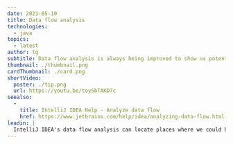 ```yaml
---
date: 2021-05-10
title: Data flow analysis
technologies:
  - java
topics:
  - latest
author: tg
subtitle: Data flow analysis is always being improved to show us potential errors in our logic.
thumbnail: ./thumbnail.png
cardThumbnail: ./card.png
shortVideo:
  poster: ./tip.png
  url: https://youtu.be/toySbTAKD7c
seealso:
  - 
    title: IntelliJ IDEA Help - Analyze data flow
    href: https://www.jetbrains.com/help/idea/analyzing-data-flow.html
leadin: |
  IntelliJ IDEA's data flow analysis can locate places where we could have errors in our code. For example, if we use a negative number for initialising an array, or checking for negative values where the value couldn't be negative.
---
```


